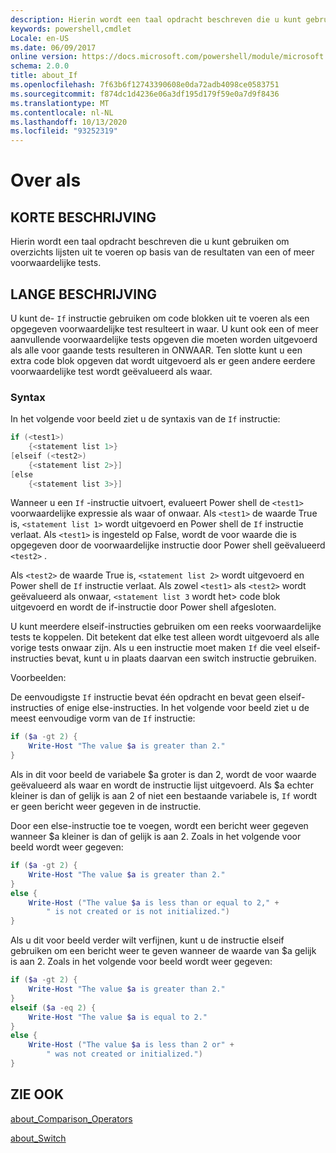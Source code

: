 ```yaml
---
description: Hierin wordt een taal opdracht beschreven die u kunt gebruiken om overzichts lijsten uit te voeren op basis van de resultaten van een of meer voorwaardelijke tests.
keywords: powershell,cmdlet
Locale: en-US
ms.date: 06/09/2017
online version: https://docs.microsoft.com/powershell/module/microsoft.powershell.core/about/about_if?view=powershell-6&WT.mc_id=ps-gethelp
schema: 2.0.0
title: about_If
ms.openlocfilehash: 7f63b6f12743390608e0da72adb4098ce0583751
ms.sourcegitcommit: f874dc1d4236e06a3df195d179f59e0a7d9f8436
ms.translationtype: MT
ms.contentlocale: nl-NL
ms.lasthandoff: 10/13/2020
ms.locfileid: "93252319"
---
```

# <a name="about-if"></a>Over als

## <a name="short-description"></a>KORTE BESCHRIJVING
Hierin wordt een taal opdracht beschreven die u kunt gebruiken om overzichts lijsten uit te voeren op basis van de resultaten van een of meer voorwaardelijke tests.

## <a name="long-description"></a>LANGE BESCHRIJVING

U kunt de- `If` instructie gebruiken om code blokken uit te voeren als een opgegeven voorwaardelijke test resulteert in waar. U kunt ook een of meer aanvullende voorwaardelijke tests opgeven die moeten worden uitgevoerd als alle voor gaande tests resulteren in ONWAAR. Ten slotte kunt u een extra code blok opgeven dat wordt uitgevoerd als er geen andere eerdere voorwaardelijke test wordt geëvalueerd als waar.

### <a name="syntax"></a>Syntax

In het volgende voor beeld ziet u de syntaxis van de `If` instructie:

```powershell
if (<test1>)
    {<statement list 1>}
[elseif (<test2>)
    {<statement list 2>}]
[else
    {<statement list 3>}]
```

Wanneer u een `If` -instructie uitvoert, evalueert Power shell de `<test1>` voorwaardelijke expressie als waar of onwaar. Als `<test1>` de waarde True is, `<statement list 1>` wordt uitgevoerd en Power shell de `If` instructie verlaat. Als `<test1>` is ingesteld op False, wordt de voor waarde die is opgegeven door de voorwaardelijke instructie door Power shell geëvalueerd `<test2>` .

Als `<test2>` de waarde True is, `<statement list 2>` wordt uitgevoerd en Power shell de `If` instructie verlaat. Als zowel `<test1>` als `<test2>` wordt geëvalueerd als onwaar, `<statement list 3` wordt het> code blok uitgevoerd en wordt de if-instructie door Power shell afgesloten.

U kunt meerdere elseif-instructies gebruiken om een reeks voorwaardelijke tests te koppelen. Dit betekent dat elke test alleen wordt uitgevoerd als alle vorige tests onwaar zijn.
Als u een instructie moet maken `If` die veel elseif-instructies bevat, kunt u in plaats daarvan een switch instructie gebruiken.

Voorbeelden:

De eenvoudigste `If` instructie bevat één opdracht en bevat geen elseif-instructies of enige else-instructies. In het volgende voor beeld ziet u de meest eenvoudige vorm van de `If` instructie:

```powershell
if ($a -gt 2) {
    Write-Host "The value $a is greater than 2."
}
```

Als in dit voor beeld de variabele $a groter is dan 2, wordt de voor waarde geëvalueerd als waar en wordt de instructie lijst uitgevoerd. Als $a echter kleiner is dan of gelijk is aan 2 of niet een bestaande variabele is, `If` wordt er geen bericht weer gegeven in de instructie.

Door een else-instructie toe te voegen, wordt een bericht weer gegeven wanneer $a kleiner is dan of gelijk is aan 2. Zoals in het volgende voor beeld wordt weer gegeven:

```powershell
if ($a -gt 2) {
    Write-Host "The value $a is greater than 2."
}
else {
    Write-Host ("The value $a is less than or equal to 2," +
        " is not created or is not initialized.")
}
```

Als u dit voor beeld verder wilt verfijnen, kunt u de instructie elseif gebruiken om een bericht weer te geven wanneer de waarde van $a gelijk is aan 2. Zoals in het volgende voor beeld wordt weer gegeven:

```powershell
if ($a -gt 2) {
    Write-Host "The value $a is greater than 2."
}
elseif ($a -eq 2) {
    Write-Host "The value $a is equal to 2."
}
else {
    Write-Host ("The value $a is less than 2 or" +
        " was not created or initialized.")
}
```

## <a name="see-also"></a>ZIE OOK

[about_Comparison_Operators](about_Comparison_Operators.md)

[about_Switch](about_Switch.md)
